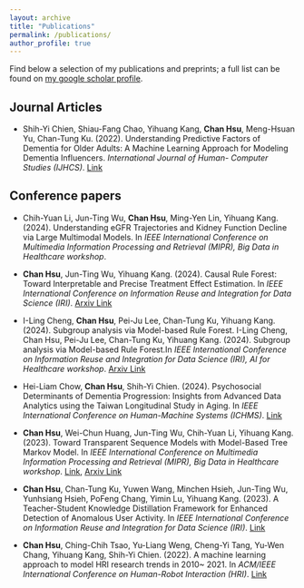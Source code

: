 ```yaml
---
layout: archive
title: "Publications"
permalink: /publications/
author_profile: true
---
```


Find below a selection of my publications and preprints; a full list can be found on [my google scholar profile](https://scholar.google.com/citations?user=qOfvi1oAAAAJ). 

## Journal Articles
- Shih-Yi Chien, Shiau-Fang Chao, Yihuang Kang, **Chan Hsu**, Meng-Hsuan Yu, Chan-Tung Ku. (2022). Understanding Predictive Factors of Dementia for Older Adults: A Machine Learning Approach for Modeling Dementia Influencers. _International Journal of Human- Computer Studies (IJHCS)_. [Link](https://www.sciencedirect.com/science/article/abs/pii/S1071581922000611)

## Conference papers
- Chih-Yuan Li, Jun-Ting Wu, **Chan Hsu**, Ming-Yen Lin, Yihuang Kang. (2024). Understanding eGFR Trajectories and Kidney Function Decline via Large Multimodal Models. In _IEEE International Conference on Multimedia Information Processing and Retrieval (MIPR), Big Data in Healthcare workshop_.

- **Chan Hsu**, Jun-Ting Wu, Yihuang Kang. (2024). Causal Rule Forest: Toward Interpretable and Precise Treatment Effect Estimation. In _IEEE International Conference on Information Reuse and Integration for Data Science (IRI)_. [Arxiv Link](https://arxiv.org/abs/2408.15055)

- I-Ling Cheng, **Chan Hsu**, Pei-Ju Lee, Chan-Tung Ku, Yihuang Kang. (2024). Subgroup analysis via Model-based Rule Forest. I-Ling Cheng, Chan Hsu, Pei-Ju Lee, Chan-Tung Ku, Yihuang Kang. (2024). Subgroup analysis via Model-based Rule Forest.In _IEEE International Conference on Information Reuse and Integration for Data Science (IRI), AI for Healthcare workshop_. [Arxiv Link](https://arxiv.org/abs/2408.15057)

- Hei-Liam Chow, **Chan Hsu**, Shih-Yi Chien. (2024). Psychosocial Determinants of Dementia Progression: Insights from Advanced Data Analytics using the Taiwan Longitudinal Study in Aging. In _IEEE International Conference on Human-Machine Systems (ICHMS)_. [Link](https://ieeexplore.ieee.org/abstract/document/10555712)

- **Chan Hsu**, Wei-Chun Huang, Jun-Ting Wu, Chih-Yuan Li, Yihuang Kang. (2023). Toward Transparent Sequence Models with Model-Based Tree Markov Model. In _IEEE International Conference on Multimedia Information Processing and Retrieval (MIPR), Big Data in Healthcare workshop_. [Link](https://ieeexplore.ieee.org/abstract/document/10254438), [Arxiv Link](https://arxiv.org/pdf/2307.15367)

- **Chan Hsu**, Chan-Tung Ku, Yuwen Wang, Minchen Hsieh, Jun-Ting Wu, Yunhsiang Hsieh, PoFeng Chang, Yimin Lu, Yihuang Kang. (2023). A Teacher-Student Knowledge Distillation Framework for Enhanced Detection of Anomalous User Activity. In _IEEE International Conference on Information Reuse and Integration for Data Science (IRI)_. [Link](https://ieeexplore.ieee.org/abstract/document/10229345)

- **Chan Hsu**, Ching-Chih Tsao, Yu-Liang Weng, Cheng-Yi Tang, Yu-Wen Chang, Yihuang Kang, Shih-Yi Chien. (2022). A machine learning approach to model HRI research trends in 2010~ 2021. In _ACM/IEEE International Conference on Human-Robot Interaction (HRI)_. [Link](https://ieeexplore.ieee.org/abstract/document/9889676)
